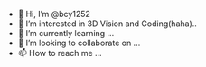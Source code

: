 - 👋 Hi, I’m @bcy1252
- 👀 I’m interested in 3D Vision and Coding(haha)..
- 🌱 I’m currently learning ...
- 💞️ I’m looking to collaborate on ...
- 📫 How to reach me ...

<!---
bcy1252/bcy1252 is a ✨ special ✨ repository because its `README.md` (this file) appears on your GitHub profile.
You can click the Preview link to take a look at your changes.
--->
